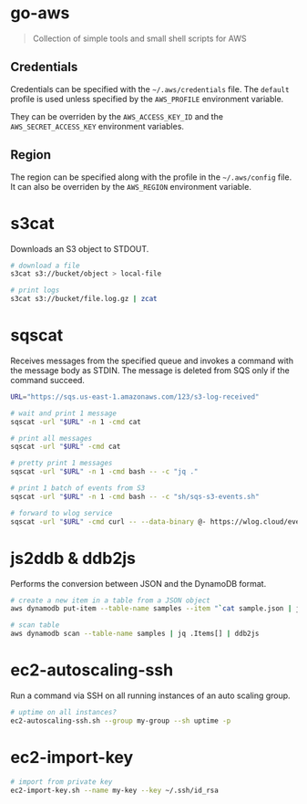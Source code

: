 # go-aws

> Collection of simple tools and small shell scripts for AWS

## Credentials

Credentials can be specified with the `~/.aws/credentials` file.
The `default` profile is used unless specified by the `AWS_PROFILE` environment variable.

They can be overriden by the `AWS_ACCESS_KEY_ID` and the `AWS_SECRET_ACCESS_KEY` environment variables.

## Region

The region can be specified along with the profile in the `~/.aws/config` file.
It can also be overriden by the `AWS_REGION` environment variable.

# s3cat

Downloads an S3 object to STDOUT.

```bash
# download a file
s3cat s3://bucket/object > local-file

# print logs
s3cat s3://bucket/file.log.gz | zcat
```

# sqscat

Receives messages from the specified queue and invokes a command with the message body as STDIN.
The message is deleted from SQS only if the command succeed.

```bash
URL="https://sqs.us-east-1.amazonaws.com/123/s3-log-received"

# wait and print 1 message
sqscat -url "$URL" -n 1 -cmd cat

# print all messages
sqscat -url "$URL" -cmd cat

# pretty print 1 messages
sqscat -url "$URL" -n 1 -cmd bash -- -c "jq ."

# print 1 batch of events from S3
sqscat -url "$URL" -n 1 -cmd bash -- -c "sh/sqs-s3-events.sh"

# forward to wlog service
sqscat -url "$URL" -cmd curl -- --data-binary @- https://wlog.cloud/events -H 'Authorization: $AUTH'
```

# js2ddb & ddb2js

Performs the conversion between JSON and the DynamoDB format.

```bash
# create a new item in a table from a JSON object
aws dynamodb put-item --table-name samples --item "`cat sample.json | js2ddb`"

# scan table
aws dynamodb scan --table-name samples | jq .Items[] | ddb2js

```

# ec2-autoscaling-ssh

Run a command via SSH on all running instances of an auto scaling group.

```bash
# uptime on all instances?
ec2-autoscaling-ssh.sh --group my-group --sh uptime -p
```

# ec2-import-key

```bash
# import from private key
ec2-import-key.sh --name my-key --key ~/.ssh/id_rsa
```
